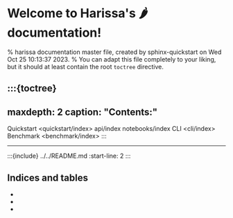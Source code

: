 # Welcome to Harissa's 🌶 documentation!

% harissa documentation master file, created by sphinx-quickstart on Wed Oct 25 10:13:37 2023.
% You can adapt this file completely to your liking, but it should at least contain the root `toctree` directive.

:::{toctree}
---
maxdepth: 2
caption: "Contents:"    
---
Quickstart <quickstart/index>
api/index
notebooks/index
CLI <cli/index>
Benchmark <benchmark/index>
:::

----

:::{include} ../../README.md
:start-line: 2
:::


## Indices and tables

* [](genindex)
* [](modindex)
* [](search)

